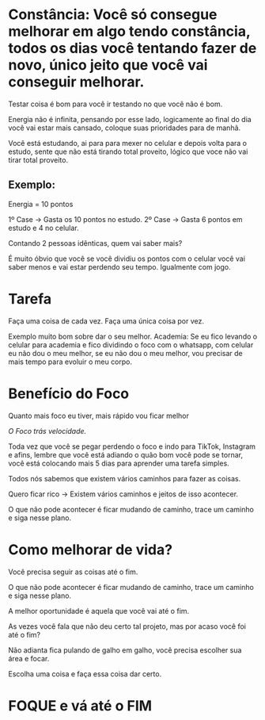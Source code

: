 # Constância: Você só consegue melhorar em algo tendo constância, todos os dias você tentando fazer de novo, único jeito que você vai conseguir melhorar.

Testar coisa é bom para você ir testando no que você não é bom.

Energia não é infinita, pensando por esse lado, logicamente ao final do dia você vai estar mais cansado, coloque suas prioridades para de manhã. 

Você está estudando, ai para para mexer no celular e depois volta para o estudo, sente que não está tirando total proveito, lógico que voce não vai tirar total proveito.

## Exemplo: 

Energia = 10 pontos

1º Case -> Gasta os 10 pontos no estudo.
2º Case -> Gasta 6 pontos em estudo e 4 no celular.

Contando 2 pessoas idênticas, quem vai saber mais?

É muito óbvio que você se você dividiu os pontos com o celular você vai saber menos e vai estar perdendo seu tempo. Igualmente com jogo. 

# **Tarefa**
Faça uma coisa de cada vez. Faça uma única coisa por vez.

Exemplo muito bom sobre dar o seu melhor.
Academia: Se eu fico levando o celular para academia e fico dividindo o foco com o whatsapp, com celular eu não dou o meu melhor, se eu não dou o meu melhor, vou precisar de mais tempo para evoluir o meu corpo.

# **Benefício do Foco**
Quanto mais foco eu tiver, mais rápido vou ficar melhor

_O Foco trás velocidade._

Toda vez que você se pegar perdendo o foco e indo para TikTok, Instagram e afins, lembre que você está adiando o quão bom você pode se tornar, você está colocando mais 5 dias para aprender uma tarefa simples.

Todos nós sabemos que existem vários caminhos para fazer as coisas.

Quero ficar rico -> Existem vários caminhos e jeitos de isso acontecer.

O que não pode acontecer é ficar mudando de caminho, trace um caminho e siga nesse plano.

# **Como melhorar de vida?**
Você precisa seguir as coisas até o fim.

O que não pode acontecer é ficar mudando de caminho, trace um caminho e siga nesse plano. 

A melhor oportunidade é aquela que você vai até o fim.

As vezes você fala que não deu certo tal projeto, mas por acaso você foi até o fim?

Não adianta fica pulando de galho em galho, você precisa escolher sua área e focar.

Escolha uma coisa e faça essa coisa dar certo.

# **FOQUE e vá até o FIM**